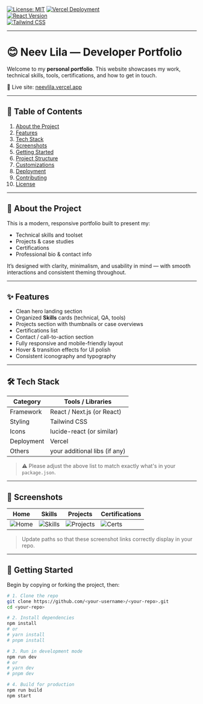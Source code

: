 <!-- PROJECT SHIELDS -->
[![License: MIT](https://img.shields.io/badge/License-MIT-blue.svg)](#license)
[![Vercel Deployment](https://img.shields.io/badge/Deployed%20on-Vercel-black?logo=vercel)](https://vercel.com)  
[![React Version](https://img.shields.io/badge/React-›17.0.0-blue?logo=react)](#)  
[![Tailwind CSS](https://img.shields.io/badge/Tailwind-CSS-›3.0-0-blue?logo=tailwindcss)](#)

---

# 😊 Neev Lila — Developer Portfolio

Welcome to my **personal portfolio**. This website showcases my work, technical skills, tools, certifications, and how to get in touch.

🔗 Live site: [neevlila.vercel.app](https://neevlila.vercel.app/)

---

## 📘 Table of Contents

1. [About the Project](#about-the-project)  
2. [Features](#features)  
3. [Tech Stack](#tech-stack)  
4. [Screenshots](#screenshots)  
5. [Getting Started](#getting-started)  
6. [Project Structure](#project-structure)  
7. [Customizations](#customizations)  
8. [Deployment](#deployment)  
9. [Contributing](#contributing)  
10. [License](#license)  

---

## 🧐 About the Project

This is a modern, responsive portfolio built to present my:

- Technical skills and toolset  
- Projects & case studies  
- Certifications  
- Professional bio & contact info  

It’s designed with clarity, minimalism, and usability in mind — with smooth interactions and consistent theming throughout.

---

## ✨ Features

- Clean hero landing section  
- Organized **Skills** cards (technical, QA, tools)  
- Projects section with thumbnails or case overviews  
- Certifications list  
- Contact / call-to-action section  
- Fully responsive and mobile-friendly layout  
- Hover & transition effects for UI polish  
- Consistent iconography and typography  

---

## 🛠 Tech Stack

| Category     | Tools / Libraries            |
|--------------|------------------------------|
| Framework    | React / Next.js (or React)   |
| Styling      | Tailwind CSS                 |
| Icons        | lucide-react (or similar)    |
| Deployment   | Vercel                       |
| Others       | your additional libs (if any) |

> ⚠️ Please adjust the above list to match exactly what's in your `package.json`.

---

## 📸 Screenshots

| Home | Skills | Projects | Certifications |
|------|--------|----------|----------------|
| ![Home](assets/screenshots/home.png) | ![Skills](assets/screenshots/skills.png) | ![Projects](assets/screenshots/projects.png) | ![Certs](assets/screenshots/certs.png) |

> Update paths so that these screenshot links correctly display in your repo.

---

## 🚀 Getting Started

Begin by copying or forking the project, then:

```bash
# 1. Clone the repo
git clone https://github.com/<your-username>/<your-repo>.git
cd <your-repo>

# 2. Install dependencies
npm install
# or
# yarn install
# pnpm install

# 3. Run in development mode
npm run dev
# or
# yarn dev
# pnpm dev

# 4. Build for production
npm run build
npm start
